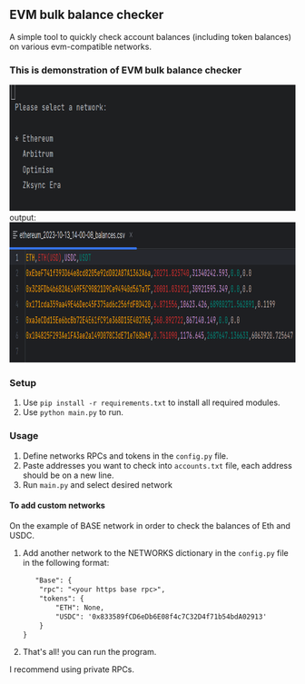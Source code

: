## EVM bulk balance checker
A simple tool to quickly check account balances (including token balances) on various evm-compatible networks. 

### This is demonstration of EVM bulk balance checker
<img src="resources/demo.gif" width="745" height="222" alt="Interface Demo">
output:
<img src="resources/output.png" width="963" height="247" alt="Output CSV">

### Setup
1. Use `pip install -r requirements.txt` to install all required modules.
2. Use `python main.py` to run.

### Usage
1. Define networks RPCs and tokens in the `config.py` file. 
2. Paste addresses you want to check into `accounts.txt` file, each address should be on a new line.
3. Run `main.py` and select desired network


#### To add custom networks
On the example of BASE network in order to check the balances of Eth and USDC.
1. Add another network to the NETWORKS dictionary in the `config.py` file in the following format:
    ```
       "Base": {
        "rpc": "<your https base rpc>",
        "tokens": {
            "ETH": None,
            "USDC": '0x833589fCD6eDb6E08f4c7C32D4f71b54bdA02913'
        }
    }
   ```
2. That's all! you can run the program.


I recommend using private RPCs.